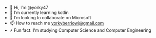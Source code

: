 - 👋 Hi, I’m @yorky47
- 🌱 I’m currently learning kotlin
- 💞️ I’m looking to collaborate on Microsoft
- 📫 How to reach me yorkyberriowi@gmail.com 
- ⚡ Fun fact: I'm studying Computer Science and Computer Engineering

<!---
yorky47/yorky47 is a ✨ special ✨ repository because its `README.md` (this file) appears on your GitHub profile.
You can click the Preview link to take a look at your changes.
--->
